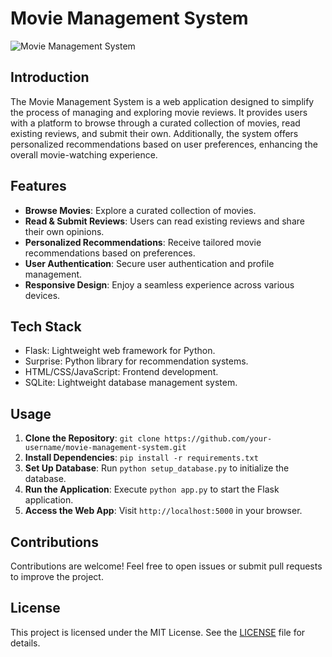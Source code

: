 # Movie Management System

![Movie Management System](https://your-website.com/your-project-image.png)

## Introduction
The Movie Management System is a web application designed to simplify the process of managing and exploring movie reviews. It provides users with a platform to browse through a curated collection of movies, read existing reviews, and submit their own. Additionally, the system offers personalized recommendations based on user preferences, enhancing the overall movie-watching experience.

## Features
- **Browse Movies**: Explore a curated collection of movies.
- **Read & Submit Reviews**: Users can read existing reviews and share their own opinions.
- **Personalized Recommendations**: Receive tailored movie recommendations based on preferences.
- **User Authentication**: Secure user authentication and profile management.
- **Responsive Design**: Enjoy a seamless experience across various devices.

## Tech Stack
- Flask: Lightweight web framework for Python.
- Surprise: Python library for recommendation systems.
- HTML/CSS/JavaScript: Frontend development.
- SQLite: Lightweight database management system.

## Usage
1. **Clone the Repository**: `git clone https://github.com/your-username/movie-management-system.git`
2. **Install Dependencies**: `pip install -r requirements.txt`
3. **Set Up Database**: Run `python setup_database.py` to initialize the database.
4. **Run the Application**: Execute `python app.py` to start the Flask application.
5. **Access the Web App**: Visit `http://localhost:5000` in your browser.

## Contributions
Contributions are welcome! Feel free to open issues or submit pull requests to improve the project.

## License
This project is licensed under the MIT License. See the [LICENSE](LICENSE) file for details.
